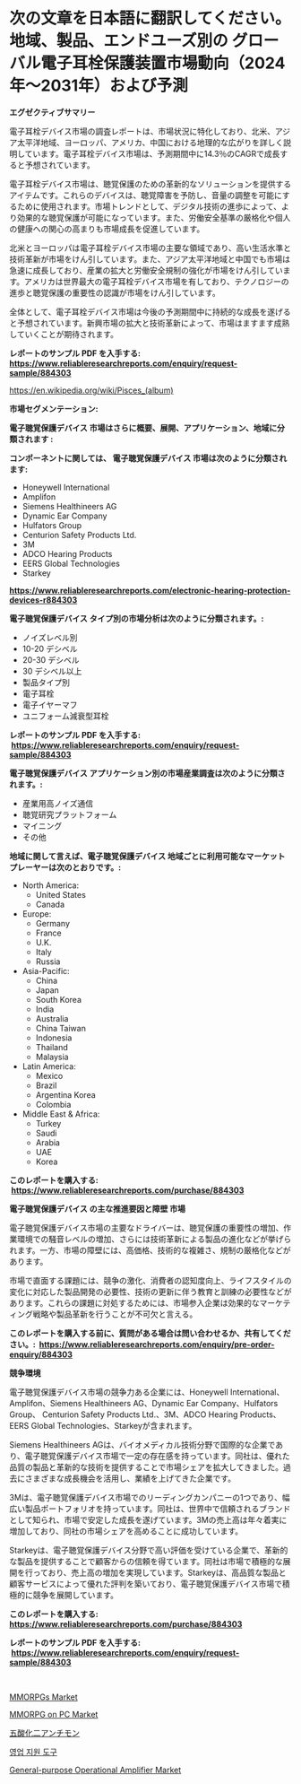<p><h1>次の文章を日本語に翻訳してください。地域、製品、エンドユーズ別の グローバル電子耳栓保護装置市場動向（2024年～2031年）および予測</h1></p><p><strong>エグゼクティブサマリー</strong></p>
<p><p>電子耳栓デバイス市場の調査レポートは、市場状況に特化しており、北米、アジア太平洋地域、ヨーロッパ、アメリカ、中国における地理的な広がりを詳しく説明しています。電子耳栓デバイス市場は、予測期間中に14.3％のCAGRで成長すると予想されています。</p><p>電子耳栓デバイス市場は、聴覚保護のための革新的なソリューションを提供するアイテムです。これらのデバイスは、聴覚障害を予防し、音量の調整を可能にするために使用されます。市場トレンドとして、デジタル技術の進歩によって、より効果的な聴覚保護が可能になっています。また、労働安全基準の厳格化や個人の健康への関心の高まりも市場成長を促進しています。</p><p>北米とヨーロッパは電子耳栓デバイス市場の主要な領域であり、高い生活水準と技術革新が市場をけん引しています。また、アジア太平洋地域と中国でも市場は急速に成長しており、産業の拡大と労働安全規制の強化が市場をけん引しています。アメリカは世界最大の電子耳栓デバイス市場を有しており、テクノロジーの進歩と聴覚保護の重要性の認識が市場をけん引しています。</p><p>全体として、電子耳栓デバイス市場は今後の予測期間中に持続的な成長を遂げると予想されています。新興市場の拡大と技術革新によって、市場はますます成熟していくことが期待されます。</p></p>
<p><strong>レポートのサンプル PDF を入手する: <a href="https://www.reliableresearchreports.com/enquiry/request-sample/884303">https://www.reliableresearchreports.com/enquiry/request-sample/884303</a></strong></p>
<p><a href="https://en.wikipedia.org/wiki/Pisces_(album)">https://en.wikipedia.org/wiki/Pisces_(album)</a></p>
<p><strong>市場セグメンテーション:</strong></p>
<p><strong> 電子聴覚保護デバイス 市場はさらに概要、展開、アプリケーション、地域に分類されます :</strong></p>
<p><strong>コンポーネントに関しては、 電子聴覚保護デバイス 市場は次のように分類されます: &nbsp;</strong></p>
<p><ul><li>Honeywell International</li><li>Amplifon</li><li>Siemens Healthineers AG</li><li>Dynamic Ear Company</li><li>Hulfators Group</li><li>Centurion Safety Products Ltd.</li><li>3M</li><li>ADCO Hearing Products</li><li>EERS Global Technologies</li><li>Starkey</li></ul></p>
<p><strong><a href="https://www.reliableresearchreports.com/electronic-hearing-protection-devices-r884303">https://www.reliableresearchreports.com/electronic-hearing-protection-devices-r884303</a></strong></p>
<p><strong> 電子聴覚保護デバイス タイプ別の市場分析は次のように分類されます。:</strong></p>
<p><ul><li>ノイズレベル別</li><li>10-20 デシベル</li><li>20-30 デシベル</li><li>30 デシベル以上</li><li>製品タイプ別</li><li>電子耳栓</li><li>電子イヤーマフ</li><li>ユニフォーム減衰型耳栓</li></ul></p>
<p><strong>レポートのサンプル PDF を入手する: &nbsp;<a href="https://www.reliableresearchreports.com/enquiry/request-sample/884303">https://www.reliableresearchreports.com/enquiry/request-sample/884303</a></strong></p>
<p><strong> 電子聴覚保護デバイス アプリケーション別の市場産業調査は次のように分類されます。:</strong></p>
<p><ul><li>産業用高ノイズ通信</li><li>聴覚研究プラットフォーム</li><li>マイニング</li><li>その他</li></ul></p>
<p><strong>地域に関して言えば、電子聴覚保護デバイス 地域ごとに利用可能なマーケットプレーヤーは次のとおりです。:</strong></p>
<p><ul>
    <li>
        North America:
        <ul>
            <li>United States</li>
            <li>Canada</li>
        </ul>
    </li>
    <li>
        Europe:
        <ul>
            <li>Germany</li>
            <li>France</li>
            <li>U.K.</li>
            <li>Italy</li>
            <li>Russia</li>
        </ul>
    </li>
    <li>
        Asia-Pacific:
        <ul>
            <li>China</li>
            <li>Japan</li>
            <li>South Korea</li>
            <li>India</li>
            <li>Australia</li>
            <li>China Taiwan</li>
            <li>Indonesia</li>
            <li>Thailand</li>
            <li>Malaysia</li>
        </ul>
    </li>
    <li>
        Latin America:
        <ul>
            <li>Mexico</li>
            <li>Brazil</li>
            <li>Argentina Korea</li>
            <li>Colombia</li>
        </ul>
    </li>
    <li>
        Middle East & Africa:
        <ul>
            <li>Turkey</li>
            <li>Saudi</li>
            <li>Arabia</li>
            <li>UAE</li>
            <li>Korea</li>
        </ul>
    </li>
    </ul></p>
<p><strong>このレポートを購入する: &nbsp;<a href="https://www.reliableresearchreports.com/purchase/884303">https://www.reliableresearchreports.com/purchase/884303</a></strong></p>
<p><strong>電子聴覚保護デバイス の主な推進要因と障壁 市場</strong></p>
<p><p>電子聴覚保護デバイス市場の主要なドライバーは、聴覚保護の重要性の増加、作業環境での騒音レベルの増加、さらには技術革新による製品の進化などが挙げられます。一方、市場の障壁には、高価格、技術的な複雑さ、規制の厳格化などがあります。</p><p>市場で直面する課題には、競争の激化、消費者の認知度向上、ライフスタイルの変化に対応した製品開発の必要性、技術の更新に伴う教育と訓練の必要性などがあります。これらの課題に対処するためには、市場参入企業は効果的なマーケティング戦略や製品革新を行うことが不可欠と言える。</p></p>
<p><strong>このレポートを購入する前に、質問がある場合は問い合わせるか、共有してください。:&nbsp; <a href="https://www.reliableresearchreports.com/enquiry/pre-order-enquiry/884303">https://www.reliableresearchreports.com/enquiry/pre-order-enquiry/884303</a></strong></p>
<p><strong>競争環境</strong></p>
<p><p>電子聴覚保護デバイス市場の競争力ある企業には、Honeywell International、Amplifon、Siemens Healthineers AG、Dynamic Ear Company、Hulfators Group、 Centurion Safety Products Ltd.、3M、ADCO Hearing Products、EERS Global Technologies、Starkeyが含まれます。</p><p>Siemens Healthineers AGは、バイオメディカル技術分野で国際的な企業であり、電子聴覚保護デバイス市場で一定の存在感を持っています。同社は、優れた品質の製品と革新的な技術を提供することで市場シェアを拡大してきました。過去にさまざまな成長機会を活用し、業績を上げてきた企業です。</p><p>3Mは、電子聴覚保護デバイス市場でのリーディングカンパニーの1つであり、幅広い製品ポートフォリオを持っています。同社は、世界中で信頼されるブランドとして知られ、市場で安定した成長を遂げています。3Mの売上高は年々着実に増加しており、同社の市場シェアを高めることに成功しています。</p><p>Starkeyは、電子聴覚保護デバイス分野で高い評価を受けている企業で、革新的な製品を提供することで顧客からの信頼を得ています。同社は市場で積極的な展開を行っており、売上高の増加を実現しています。Starkeyは、高品質な製品と顧客サービスによって優れた評判を築いており、電子聴覚保護デバイス市場で積極的に競争を展開しています。</p></p>
<p><strong>このレポートを購入する: &nbsp; <a href="https://www.reliableresearchreports.com/purchase/884303">https://www.reliableresearchreports.com/purchase/884303</a></strong></p>
<p><strong>レポートのサンプル PDF を入手する: &nbsp;<a href="https://www.reliableresearchreports.com/enquiry/request-sample/884303">https://www.reliableresearchreports.com/enquiry/request-sample/884303</a></strong><strong></strong></p>
<p>&nbsp;</p>
<p><p><a href="https://issuu.com/reportprime-2/docs/mmorpgs-market-size-2030.pptx">MMORPGs Market</a></p><p><a href="https://issuu.com/reportprime-2/docs/mmorpg-on-pc-market-size-2030.pptx">MMORPG on PC Market</a></p><p><a href="https://medium.com/@abdielkilback/%E3%82%B7%E3%83%A9%E3%83%B3%E3%83%81%E3%82%AA%E3%83%A0%E9%85%B8%E3%83%9A%E3%83%B3%E3%82%BF%E3%82%AA%E3%82%AD%E3%82%B7%E3%83%89%E5%B8%82%E5%A0%B4%E3%81%AE%E8%A6%8F%E6%A8%A1-%E3%82%B7%E3%82%A7%E3%82%A2-%E3%81%8A%E3%82%88%E3%81%B3%E3%83%88%E3%83%AC%E3%83%B3%E3%83%89%E5%88%86%E6%9E%90%E3%83%AC%E3%83%9D%E3%83%BC%E3%83%88-%E8%A3%BD%E5%93%81-%E5%90%AB%E6%9C%89%E7%8E%87-95-%E5%90%AB%E6%9C%89%E7%8E%87-95-%E3%81%AB%E3%81%A4%E3%81%84%E3%81%A6-%E3%81%8A%E3%82%88%E3%81%B3%E3%82%BB%E3%82%B0%E3%83%A1%E3%83%B3%E3%83%88%E4%BA%88%E6%B8%AC-2024%E5%B9%B4-2031%E5%B9%B4-dbb7f3abdd18">五酸化二アンチモン</a></p><p><a href="https://medium.com/@constantinvon/%EC%84%B8%EA%B3%84-%EC%98%81%EC%97%85-%EC%A7%80%EC%9B%90-%EB%8F%84%EA%B5%AC-%EC%82%B0%EC%97%85-%EC%97%B0%EA%B5%AC-%EB%B3%B4%EA%B3%A0%EC%84%9C-%EA%B2%BD%EC%9F%81-%ED%92%8D%EA%B2%BD-%EC%8B%9C%EC%9E%A5-%EA%B7%9C%EB%AA%A8-%EC%A7%80%EC%97%AD-%EC%83%81%ED%83%9C-%EB%B0%8F-%EC%A0%84%EB%A7%9D-%EC%98%88%EC%B8%A1-2024-2031-68250358b599">영업 지원 도구</a></p><p><a href="https://medium.com/@darrensipes2023/global-general-purpose-operational-amplifier-industry-research-report-competitive-landscape-c57349f44c51">General-purpose Operational Amplifier Market</a></p></p>